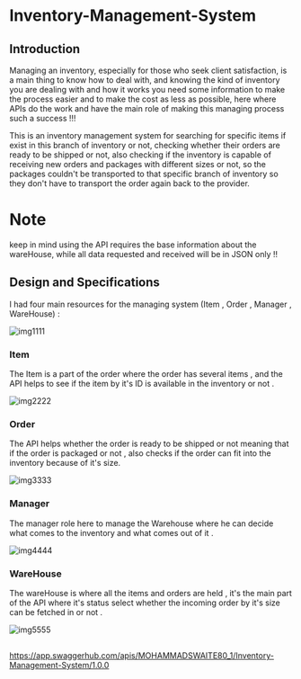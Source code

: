 # Inventory-Management-System

## Introduction
Managing an inventory, especially for those who seek client satisfaction, is a main thing to know how to deal with, and knowing the kind of inventory you are dealing with and how it works you need some information to make the process easier and to make the cost as less as possible, here where APIs do the work and have the main role of making this managing process such a success !!!

This is an inventory management system for searching for specific items if exist in this branch of inventory or not, checking whether their orders are ready to be shipped or not, also checking if the inventory is capable of receiving new orders and packages with different sizes or not, so the packages couldn't be transported to that specific branch of inventory so they don't have to transport the order again back to the provider.

# Note
keep in mind using the API requires the base information about the wareHouse, while all data requested and received will be in JSON only !!


## Design and Specifications 

I had four main resources for the managing system (Item , Order , Manager , WareHouse) :


![img1111](https://github.com/kevinhamood/Inventory-Management-System-/assets/54774286/fc9ab23b-7d8e-4b11-a66b-24fd26462756)


### Item
The Item is a part of the order where the order has several items , and the API helps to see if the item by it's ID is available in the inventory or not .

![img2222](https://github.com/kevinhamood/Inventory-Management-System-/assets/54774286/73954657-8ef6-49ea-afac-cffd5e98f7e1)



### Order

The API helps whether the order is ready to be shipped or not meaning that if the order is packaged or not , also checks if the order can fit into the inventory because of it's size.


![img3333](https://github.com/kevinhamood/Inventory-Management-System-/assets/54774286/4d8c2843-607b-42d6-8a45-a5ade3c07366)



### Manager

The manager role here to manage the Warehouse where he can decide what comes to the inventory and what comes out of it .

![img4444](https://github.com/kevinhamood/Inventory-Management-System-/assets/54774286/db56c93d-d5e7-43bc-8996-4b565847cdf6)


### WareHouse 

The wareHouse is where all the items and orders are held , it's the main part of the API where it's status select whether the incoming order by it's size can be fetched in or not .

![img5555](https://github.com/kevinhamood/Inventory-Management-System-/assets/54774286/dc77803d-8e2e-402d-a817-97a1ac676c20)


##

https://app.swaggerhub.com/apis/MOHAMMADSWAITE80_1/Inventory-Management-System/1.0.0
